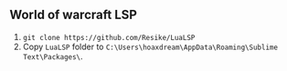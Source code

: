 ## World of warcraft LSP

1. `git clone https://github.com/Resike/LuaLSP`
2. Copy `LuaLSP` folder to `C:\Users\hoaxdream\AppData\Roaming\Sublime Text\Packages\`.